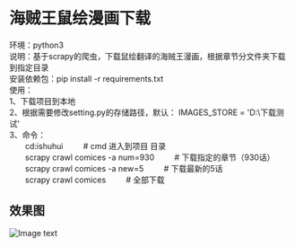 # 海贼王鼠绘漫画下载
环境：python3  
说明：基于scrapy的爬虫，下载鼠绘翻译的海贼王漫画，根据章节分文件夹下载到指定目录  
安装依赖包：pip install -r requirements.txt  
使用：  
1、下载项目到本地  
2、根据需要修改setting.py的存储路径，默认： IMAGES_STORE = 'D:\下载测试'  
3、命令：  
&emsp;&emsp;cd:ishuhui &emsp;&emsp;  # cmd 进入到项目 目录  
&emsp;&emsp;scrapy crawl comices -a num=930 &emsp;&emsp; # 下载指定的章节（930话）  
&emsp;&emsp;scrapy crawl comices -a new=5 &emsp;&emsp;  # 下载最新的5话  
&emsp;&emsp;scrapy crawl comices &emsp;&emsp; # 全部下载  
## 效果图  
![Image text](https://github.com/TurboWay/ishuhui/blob/master/img_example/eg.png)